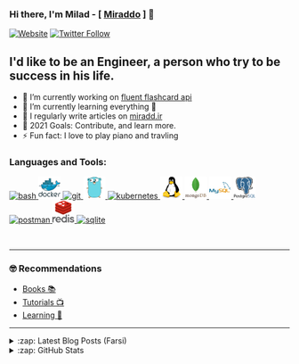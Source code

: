### Hi there, I'm Milad - [ [Miraddo](https://miraddo.ir) ] 👋 

[![Website](https://img.shields.io/website?label=miraddo.ir&style=for-the-badge&url=https%3A%2F%2FMiraddo.ir)](https://Miraddo.com)
[![Twitter Follow](https://img.shields.io/twitter/follow/Miraddo_?color=1DA1F2&logo=twitter&style=for-the-badge)](https://twitter.com/intent/follow?original_referer=https%3A%2F%2Fgithub.com%2FMiraddo&screen_name=Miraddo)

## I'd like to be an Engineer, a person who try to be success in his life.

- 🔭 I’m currently working on [fluent flashcard api](https://iranfluent.com)
- 🌱 I’m currently learning everything 🤣
- 📝 I regularly write articles on [miradd.ir](https://miraddo.ir)
- 🥅 2021 Goals: Contribute, and learn more. 
- ⚡ Fun fact: I love to play piano and travling

### Languages and Tools:
<p align="left"> <a href="https://www.gnu.org/software/bash/" target="_blank" rel="noreferrer"> <img src="https://www.vectorlogo.zone/logos/gnu_bash/gnu_bash-icon.svg" alt="bash" width="40" height="40"/> </a> <a href="https://www.docker.com/" target="_blank" rel="noreferrer"> <img src="https://raw.githubusercontent.com/devicons/devicon/master/icons/docker/docker-original-wordmark.svg" alt="docker" width="40" height="40"/> </a> <a href="https://git-scm.com/" target="_blank" rel="noreferrer"> <img src="https://www.vectorlogo.zone/logos/git-scm/git-scm-icon.svg" alt="git" width="40" height="40"/> </a> <a href="https://golang.org" target="_blank" rel="noreferrer"> <img src="https://raw.githubusercontent.com/devicons/devicon/master/icons/go/go-original.svg" alt="go" width="40" height="40"/> </a> <a href="https://kubernetes.io" target="_blank" rel="noreferrer"> <img src="https://www.vectorlogo.zone/logos/kubernetes/kubernetes-icon.svg" alt="kubernetes" width="40" height="40"/> </a> <a href="https://www.linux.org/" target="_blank" rel="noreferrer"> <img src="https://raw.githubusercontent.com/devicons/devicon/master/icons/linux/linux-original.svg" alt="linux" width="40" height="40"/> </a> <a href="https://www.mongodb.com/" target="_blank" rel="noreferrer"> <img src="https://raw.githubusercontent.com/devicons/devicon/master/icons/mongodb/mongodb-original-wordmark.svg" alt="mongodb" width="40" height="40"/> </a> <a href="https://www.mysql.com/" target="_blank" rel="noreferrer"> <img src="https://raw.githubusercontent.com/devicons/devicon/master/icons/mysql/mysql-original-wordmark.svg" alt="mysql" width="40" height="40"/> </a> <a href="https://www.postgresql.org" target="_blank" rel="noreferrer"> <img src="https://raw.githubusercontent.com/devicons/devicon/master/icons/postgresql/postgresql-original-wordmark.svg" alt="postgresql" width="40" height="40"/> </a> <a href="https://postman.com" target="_blank" rel="noreferrer"> <img src="https://www.vectorlogo.zone/logos/getpostman/getpostman-icon.svg" alt="postman" width="40" height="40"/> </a> <a href="https://redis.io" target="_blank" rel="noreferrer"> <img src="https://raw.githubusercontent.com/devicons/devicon/master/icons/redis/redis-original-wordmark.svg" alt="redis" width="40" height="40"/> </a> <a href="https://www.sqlite.org/" target="_blank" rel="noreferrer"> <img src="https://www.vectorlogo.zone/logos/sqlite/sqlite-icon.svg" alt="sqlite" width="40" height="40"/> </a> </p>
<br />


---

### 🤓 Recommendations

- [Books 📚](recommendation/books.md)
- [Tutorials 📺](recommendation/tutorials.md)
- [Learning 🧠](recommendation/learning.md)

---

<details>
<summary>:zap: Latest Blog Posts (Farsi)</summary>
<!-- BLOG-POST-LIST:START -->
<!-- BLOG-POST-LIST:END -->

➡️ [more blog posts...](https://miraddo.ir)
</details>

<details>
  <summary>:zap: GitHub Stats</summary>

  ![Anurag's GitHub stats](https://github-readme-stats.vercel.app/api?username=miraddo)


</details>

[website]: https://miraddo.ir
[twitter]: https://twitter.com/Miraddo_
[linkedin]: https://www.linkedin.com/in/miraddo/
